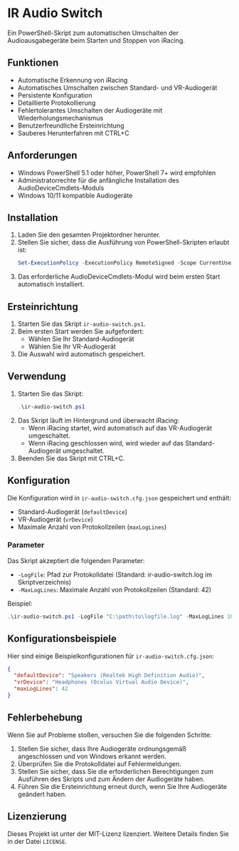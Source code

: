 # IR Audio Switch

Ein PowerShell-Skript zum automatischen Umschalten der Audioausgabegeräte beim Starten und Stoppen von iRacing.

## Funktionen

- Automatische Erkennung von iRacing
- Automatisches Umschalten zwischen Standard- und VR-Audiogerät
- Persistente Konfiguration
- Detaillierte Protokollierung
- Fehlertolerantes Umschalten der Audiogeräte mit Wiederholungsmechanismus
- Benutzerfreundliche Ersteinrichtung
- Sauberes Herunterfahren mit CTRL+C

## Anforderungen

- Windows PowerShell 5.1 oder höher, PowerShell 7+ wird empfohlen
- Administratorrechte für die anfängliche Installation des AudioDeviceCmdlets-Moduls
- Windows 10/11 kompatible Audiogeräte

## Installation

1. Laden Sie den gesamten Projektordner herunter.
2. Stellen Sie sicher, dass die Ausführung von PowerShell-Skripten erlaubt ist:
   ```powershell
   Set-ExecutionPolicy -ExecutionPolicy RemoteSigned -Scope CurrentUser
   ```
3. Das erforderliche AudioDeviceCmdlets-Modul wird beim ersten Start automatisch installiert.

## Ersteinrichtung

1. Starten Sie das Skript `ir-audio-switch.ps1`.
2. Beim ersten Start werden Sie aufgefordert:
   - Wählen Sie Ihr Standard-Audiogerät
   - Wählen Sie Ihr VR-Audiogerät
3. Die Auswahl wird automatisch gespeichert.

## Verwendung

1. Starten Sie das Skript:
   ```powershell
   .\ir-audio-switch.ps1
   ```
2. Das Skript läuft im Hintergrund und überwacht iRacing:
   - Wenn iRacing startet, wird automatisch auf das VR-Audiogerät umgeschaltet.
   - Wenn iRacing geschlossen wird, wird wieder auf das Standard-Audiogerät umgeschaltet.
3. Beenden Sie das Skript mit CTRL+C.

## Konfiguration

Die Konfiguration wird in `ir-audio-switch.cfg.json` gespeichert und enthält:
- Standard-Audiogerät (`defaultDevice`)
- VR-Audiogerät (`vrDevice`)
- Maximale Anzahl von Protokollzeilen (`maxLogLines`)

### Parameter

Das Skript akzeptiert die folgenden Parameter:
- `-LogFile`: Pfad zur Protokolldatei (Standard: ir-audio-switch.log im Skriptverzeichnis)
- `-MaxLogLines`: Maximale Anzahl von Protokollzeilen (Standard: 42)

Beispiel:

```powershell
.\ir-audio-switch.ps1 -LogFile "C:\path\to\logfile.log" -MaxLogLines 100
```

## Konfigurationsbeispiele

Hier sind einige Beispielkonfigurationen für `ir-audio-switch.cfg.json`:

```json
{
  "defaultDevice": "Speakers (Realtek High Definition Audio)",
  "vrDevice": "Headphones (Oculus Virtual Audio Device)",
  "maxLogLines": 42
}
```

## Fehlerbehebung

Wenn Sie auf Probleme stoßen, versuchen Sie die folgenden Schritte:

1. Stellen Sie sicher, dass Ihre Audiogeräte ordnungsgemäß angeschlossen und von Windows erkannt werden.
2. Überprüfen Sie die Protokolldatei auf Fehlermeldungen.
3. Stellen Sie sicher, dass Sie die erforderlichen Berechtigungen zum Ausführen des Skripts und zum Ändern der Audiogeräte haben.
4. Führen Sie die Ersteinrichtung erneut durch, wenn Sie Ihre Audiogeräte geändert haben.

## Lizenzierung

Dieses Projekt ist unter der MIT-Lizenz lizenziert. Weitere Details finden Sie in der Datei `LICENSE`.
